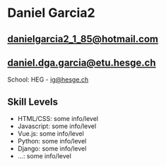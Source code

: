 # Daniel Garcia2

## danielgarcia2_1_85@hotmail.com
## daniel.dga.garcia@etu.hesge.ch

School: HEG - ig@hesge.ch

## Skill Levels
- HTML/CSS: some info/level
- Javascript: some info/level
- Vue.js: some info/level
- Python: some info/level
- Django: some info/level
- ...: some info/level
